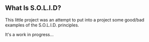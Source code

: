 What Is S.O.L.I.D?
--
This little project was an attempt to put into a project some good/bad examples of the S.O.L.I.D. principles.

It's a work in progress...